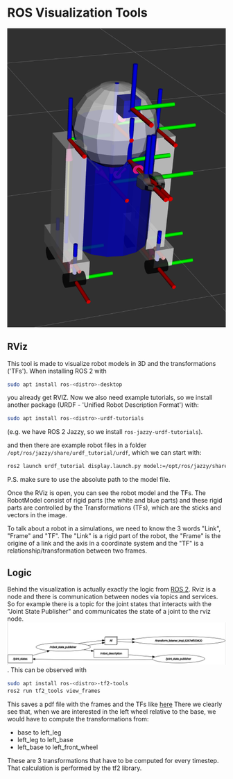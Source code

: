 # ROS Visualization Tools

![rviz](media/RVIZ-robot.png)

## RViz
This tool is made to visualize robot models in 3D and the transformations ('TFs'). When installing ROS 2 with
```bash
sudo apt install ros-<distro>-desktop
```
you already get RVIZ. Now we also need example tutorials, so we install another package (URDF - 'Unified Robot Description Format') with: 
```bash
sudo apt install ros-<distro>-urdf-tutorials
```
(e.g. we have ROS 2 Jazzy, so we install `ros-jazzy-urdf-tutorials`).

and then there are example robot files in a folder `/opt/ros/jazzy/share/urdf_tutorial/urdf`, which we can start with:
```bash
ros2 launch urdf_tutorial display.launch.py model:=/opt/ros/jazzy/share/urdf_tutorial/urdf/07-physics.urdf 
```
P.S. make sure to use the absolute path to the model file.


Once the RViz is open, you can see the robot model and the TFs. The RobotModel consist of rigid parts (the white and blue parts) and these rigid parts are controlled by the Transformations (TFs), which are the sticks and vectors in the image.

To talk about a robot in a simulations, we need to know the 3 words "Link", "Frame" and "TF". The "Link" is a rigid part of the robot, the "Frame" is the origine of a link and the axis in a coordinate system and the "TF" is a relationship/transformation between two frames.

## Logic
Behind the visualization is actually exactly the logic from [ROS 2](/Ros_terminology.md). Rviz is a node and there is communication between nodes via topics and services. So for example there is a topic for the joint states that interacts with the "Joint State Publisher" and communicates the state of a joint to the rviz node.
![rqt_graph_rviz](media/rqt_graph_rviz.png).
This can be observed with
```bash
sudo apt install ros-<distro>-tf2-tools
ros2 run tf2_tools view_frames
```
This saves a pdf file with the frames and the TFs like [here](docs/tf_simulation/frames.pdf)
There we clearly see that, when we are interested in the left wheel relative to the base, we would have to compute the transformations from:
- base to left_leg
- left_leg to left_base
- left_base to left_front_wheel

These are 3 transformations that have to be computed for every timestep. That calculation is performed by the tf2 library.